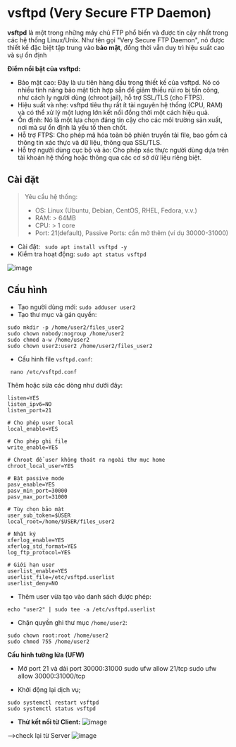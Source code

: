 
# vsftpd (Very Secure FTP Daemon)
**vsftpd** là một trong những máy chủ FTP phổ biến và được tin cậy nhất trong các hệ thống Linux/Unix. Như tên gọi "Very Secure FTP Daemon", nó được thiết kế đặc biệt tập trung vào **bảo mật**, đồng thời vẫn duy trì hiệu suất cao và sự ổn định

**Điểm nổi bật của vsftpd:**
- Bảo mật cao: Đây là ưu tiên hàng đầu trong thiết kế của vsftpd. Nó có nhiều tính năng bảo mật tích hợp sẵn để giảm thiểu rủi ro bị tấn công, như cách ly người dùng (chroot jail), hỗ trợ SSL/TLS (cho FTPS).
- Hiệu suất và nhẹ: vsftpd tiêu thụ rất ít tài nguyên hệ thống (CPU, RAM) và có thể xử lý một lượng lớn kết nối đồng thời một cách hiệu quả.
- Ổn định: Nó là một lựa chọn đáng tin cậy cho các môi trường sản xuất, nơi mà sự ổn định là yếu tố then chốt.
- Hỗ trợ FTPS: Cho phép mã hóa toàn bộ phiên truyền tải file, bao gồm cả thông tin xác thực và dữ liệu, thông qua SSL/TLS.
- Hỗ trợ người dùng cục bộ và ảo: Cho phép xác thực người dùng dựa trên tài khoản hệ thống hoặc thông qua các cơ sở dữ liệu riêng biệt.

## Cài đặt 
> Yêu cầu hệ thống:
> - OS: Linux (Ubuntu, Debian, CentOS, RHEL, Fedora, v.v.)
> - RAM: > 64MB
> - CPU: > 1 core
> - Port: 21(default), Passive Ports: cần mở thêm (ví dụ 30000-31000)

- Cài đặt: ` sudo apt install vsftpd -y`
- Kiểm tra hoạt động: `sudo apt status vsftpd`

![image](https://github.com/user-attachments/assets/5ebd90ed-f661-4341-88b9-9064088c91ae)


## Cấu hình
- Tạo người dùng mới: `sudo adduser user2`
- Tạo thư mục và gán quyền:
```bash!
sudo mkdir -p /home/user2/files_user2
sudo chown nobody:nogroup /home/user2
sudo chmod a-w /home/user2
sudo chown user2:user2 /home/user2/files_user2
```

- Cấu hình file `vsftpd.conf`: 
```
 nano /etc/vsftpd.conf
 ```
Thêm hoặc sửa các dòng như dưới đây:
```bash!
listen=YES
listen_ipv6=NO
listen_port=21

# Cho phép user local
local_enable=YES

# Cho phép ghi file
write_enable=YES

# Chroot để user không thoát ra ngoài thư mục home
chroot_local_user=YES

# Bật passive mode
pasv_enable=YES
pasv_min_port=30000
pasv_max_port=31000

# Tùy chọn bảo mật
user_sub_token=$USER
local_root=/home/$USER/files_user2

# Nhật ký
xferlog_enable=YES
xferlog_std_format=YES
log_ftp_protocol=YES

# Giới hạn user
userlist_enable=YES
userlist_file=/etc/vsftpd.userlist
userlist_deny=NO

```

- Thêm user vừa tạo vào danh sách được phép:
```
echo "user2" | sudo tee -a /etc/vsftpd.userlist
```
- Chặn quyền ghi thư mục `/home/user2`:
```
sudo chown root:root /home/user2
sudo chmod 755 /home/user2
```

**Cấu hình tường lửa (UFW)**
- Mở port 21 và dải port 30000:31000
sudo ufw allow 21/tcp
sudo ufw allow 30000:31000/tcp

- Khởi động lại dịch vụ;
```
sudo systemctl restart vsftpd
sudo systemctl status vsftpd
```

- **Thử kết nối từ Client:**
![image](https://github.com/user-attachments/assets/68bd2182-d68a-4369-a694-417903c5f184)

-->check lại từ Server
![image](https://github.com/user-attachments/assets/7159f8f1-b0c9-4b87-a79d-0cfbdbbb24ca)

